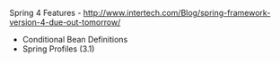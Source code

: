 Spring 4 Features - http://www.intertech.com/Blog/spring-framework-version-4-due-out-tomorrow/

* Conditional Bean Definitions
* Spring Profiles (3.1)